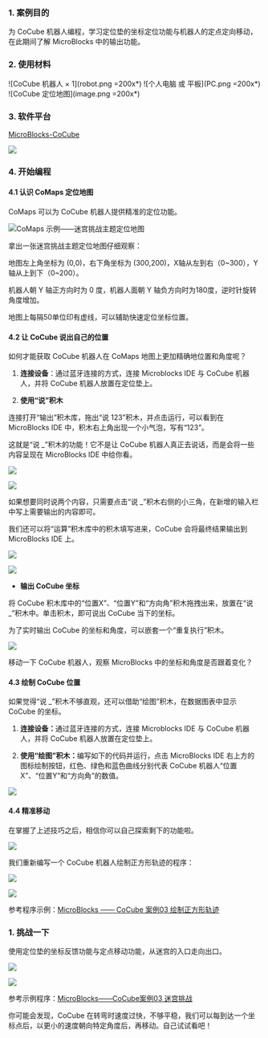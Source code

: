 ### 1. 案例目的

为 CoCube 机器人编程，学习定位垫的坐标定位功能与机器人的定点定向移动，在此期间了解 MicroBlocks 中的输出功能。

### 2. 使用材料

![CoCube 机器人 × 1](robot.png =200x*)
![个人电脑 或 平板](PC.png =200x*)
![CoCube 定位地图](image.png =200x*)

### 3. 软件平台

[MicroBlocks-CoCube](https://microblocksfun.cn/run/microblocks.html#scripts=GP%20Scripts%0Adepends%20%27CoCube%27)

![](image-1.png)

### 4. 开始编程

#### 4.1 认识 CoMaps 定位地图

CoMaps 可以为 CoCube 机器人提供精准的定位功能。

![CoMaps 示例——迷宫挑战主题定位地图](comap.png)

拿出一张迷宫挑战主题定位地图仔细观察：

地图左上角坐标为 (0,0)，右下角坐标为 (300,200)，X轴从左到右（0\~300），Y轴从上到下（0\~200）。

机器人朝 Y 轴正方向时为 0 度，机器人面朝 Y 轴负方向时为180度，逆时针旋转角度增加。

地图上每隔50单位印有虚线，可以辅助快速定位坐标位置。

#### 4.2 **让 CoCube 说出自己的位置**

如何才能获取 CoCube 机器人在 CoMaps 地图上更加精确地位置和角度呢？

1. **连接设备**：通过蓝牙连接的方式，连接 Microblocks IDE 与 CoCube 机器人，并将 CoCube 机器人放置在定位垫上。

2. **使用“说”积木**

连接打开“输出”积木库，拖出“说 123”积木，并点击运行，可以看到在 MicroBlocks IDE 中，积木右上角出现一个小气泡，写有“123”。

这就是“说 \_”积木的功能！它不是让 CoCube 机器人真正去说话，而是会将一些内容呈现在 MicroBlocks IDE 中给你看。

![](image-2.png)

![](scriptImage1819646.png)

如果想要同时说两个内容，只需要点击“说 \_”积木右侧的小三角，在新增的输入栏中写上需要输出的内容即可。

我们还可以将“运算”积木库中的积木填写进来，CoCube 会将最终结果输出到 MicroBlocks IDE 上。

![](scriptImage2100985.png)

![](scriptImage2239731.png)

* **输出 CoCube 坐标**

将 CoCube 积木库中的“位置X”、“位置Y”和“方向角”积木拖拽出来，放置在“说 \_”积木中。单击积木，即可说出 CoCube 当下的坐标。

为了实时输出 CoCube 的坐标和角度，可以嵌套一个“重复执行”积木。

![](scriptImage2340058.png)

移动一下 CoCube 机器人，观察 MicroBlocks 中的坐标和角度是否跟着变化？

#### 4.3 绘制 CoCube 位置

如果觉得“说 \_”积木不够直观，还可以借助“绘图”积木，在数据图表中显示 CoCube 的坐标。

1. **连接设备：**&#x901A;过蓝牙连接的方式，连接 Microblocks IDE 与 CoCube 机器人，并将 CoCube 机器人放置在定位垫上。

2. **使用“绘图”积木：**&#x7F16;写如下的代码并运行，点击 MicroBlocks IDE 右上方的图标绘制按钮，红色、绿色和蓝色曲线分别代表 CoCube 机器人“位置X”、“位置Y”和“方向角”的数值。

![](image-3.png)

#### 4.4 精准移动

&#x20;    在掌握了上述技巧之后，相信你可以自己探索剩下的功能啦。

![](image-4.png)

我们重新编写一个 CoCube 机器人绘制正方形轨迹的程序：

![](scriptImage3089043.png)



![](scriptImage3097549.png)



参考程序示例：[MicroBlocks —— CoCube 案例03 绘制正方形轨迹](https://microblocksfun.cn/run/microblocks.html#scripts=GP%20Scripts%0Adepends%20%27CoCube%27%0A%0Ascript%20971%20248%20%7B%0Aforever%20%7B%0A%20%20%27CoCube%20rotate%20to%20angle%27%200%2030%0A%20%20%27CoCube%20move%20by%20step%27%20%27cocube%3Bforward%27%2040%2050%0A%20%20%27CoCube%20rotate%20to%20angle%27%2090%2030%0A%20%20%27CoCube%20move%20by%20step%27%20%27cocube%3Bforward%27%2040%2050%0A%20%20%27CoCube%20rotate%20to%20angle%27%20180%2030%0A%20%20%27CoCube%20move%20by%20step%27%20%27cocube%3Bforward%27%2040%2050%0A%20%20%27CoCube%20rotate%20to%20angle%27%20270%2030%0A%20%20%27CoCube%20move%20by%20step%27%20%27cocube%3Bforward%27%2040%2050%0A%7D%0A%7D%0A%0Ascript%20596%20312%20%7B%0Aforever%20%7B%0A%20%20%27CoCube%20move%20by%20step%27%20%27cocube%3Bforward%27%2040%2050%0A%20%20%27CoCube%20rotate%20by%20degree%27%20%27cocube%3Bleft%27%2030%2090%0A%7D%0A%7D%0A%0A)

### 1. 挑战一下

使用定位垫的坐标反馈功能与定点移动功能，从迷宫的入口走向出口。

![](scriptImage256581.png)

![](<c894f182d53640cd5ad5e84a4b741c3f 00_00_01-~1.gif>)

参考示例程序：[MicroBlocks——CoCube案例03 迷宫挑战](https://microblocksfun.cn/run/microblocks.html#scripts=GP%20Scripts%0Adepends%20%27CoCube%27%0A%0Ascript%20437%20194%20%7B%0A%27CoCube%20move%20to%27%20124%2022%2040%0A%27CoCube%20move%20to%27%20124%2053%2040%0A%27CoCube%20move%20to%27%20155%2053%2040%0A%27CoCube%20move%20to%27%20156%20118%2040%0A%27CoCube%20move%20to%27%20286%20118%2040%0A%27CoCube%20move%20to%27%20286%20180%2040%0A%27CoCube%20move%20to%27%20223%20180%2040%0A%27CoCube%20move%20to%27%20220%20150%2040%0A%27CoCube%20move%20to%27%20155%20150%2040%0A%27CoCube%20move%20to%27%20155%20180%2040%0A%7D%0A%0A)

你可能会发现，CoCube 在转弯时速度过快，不够平稳，我们可以每到达一个坐标点后，以更小的速度朝向特定角度后，再移动。自己试试看吧！

